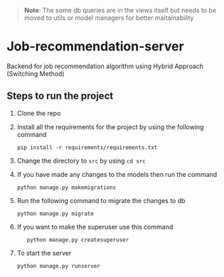 >**Note**: The some db queries are in the views itself but needs to be moved to utils or model managers for better maitainability

# Job-recommendation-server
Backend for job recommendation algorithm using Hybrid Approach (Switching Method)

## Steps to run the project
1. Clone the repo 
2. Install all the requirements for the project by using the following command
    ```
    pip install -r requirements/requirements.txt
    ```
3. Change the directory to ```src``` by using ```cd src```

4. If you have made any changes to the models then run the command
    ```
    python manage.py makemigrations
    ```
5. Run the following command to migrate the changes to db
    ```
    python manage.py migrate
    ```
6. If you want to make the superuser use this command
   ```
      python manage.py createsuperuser
   ```
7. To start the server
    ```
    python manage.py runserver
    ```
